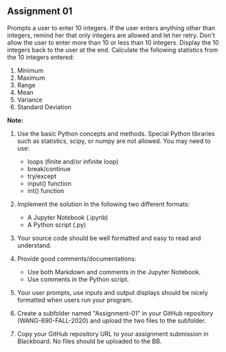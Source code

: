 ## Assignment 01

Prompts a user to enter 10 integers.
If the user enters anything other than integers, remind her that only integers are allowed and let her retry.
Don't allow the user to enter more than 10 or less than 10 integers.
Display the 10 integers back to the user at the end.
Calculate the following statistics from the 10 integers entered:

1. Minimum
2. Maximum
3. Range
4. Mean
5. Variance
6. Standard Deviation

**Note:**

1. Use the basic Python concepts and methods. 
Special Python libraries such as statistics, scipy, or numpy are not allowed. 
You may need to use: 

    - loops (finite and/or infinite loop)
    - break/continue
    - try/except
    - input() function 
    - int() function

2. Implement the solution in the following two different formats:
    - A Jupyter Notebook (.ipynb)
    - A Python script (.py)

3. Your source code should be well formatted and easy to read and understand.

4. Provide good comments/documentations:
    - Use both Markdown and comments in the Jupyter Notebook.
    - Use comments in the Python script.

5. Your user prompts, use inputs and output displays should be nicely formatted when users run your program.

6. Create a subfolder named "Assignment-01" in your GitHub repository (WANG-690-FALL-2020) and upload the two files to the subfolder.

7. Copy your GitHub repository URL to your assignment submission in Blackboard. No files should be uploaded to the BB.

